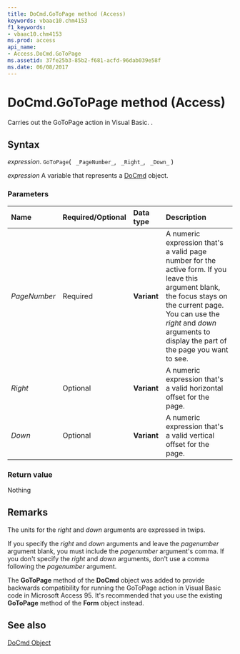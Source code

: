 ```yaml
---
title: DoCmd.GoToPage method (Access)
keywords: vbaac10.chm4153
f1_keywords:
- vbaac10.chm4153
ms.prod: access
api_name:
- Access.DoCmd.GoToPage
ms.assetid: 37fe25b3-85b2-f681-acfd-96dab039e58f
ms.date: 06/08/2017
---
```



# DoCmd.GoToPage method (Access)

Carries out the GoToPage action in Visual Basic. .


## Syntax

_expression_. `GoToPage`( ` _PageNumber_`, ` _Right_`, ` _Down_` )

_expression_ A variable that represents a [DoCmd](Access.DoCmd.md) object.


### Parameters



|Name|Required/Optional|Data type|Description|
|:-----|:-----|:-----|:-----|
| _PageNumber_|Required|**Variant**|A numeric expression that's a valid page number for the active form. If you leave this argument blank, the focus stays on the current page. You can use the  _right_ and _down_ arguments to display the part of the page you want to see.|
| _Right_|Optional|**Variant**|A numeric expression that's a valid horizontal offset for the page.|
| _Down_|Optional|**Variant**|A numeric expression that's a valid vertical offset for the page.|

### Return value

Nothing


## Remarks

The units for the  _right_ and _down_ arguments are expressed in twips.

If you specify the  _right_ and _down_ arguments and leave the _pagenumber_ argument blank, you must include the _pagenumber_ argument's comma. If you don't specify the _right_ and _down_ arguments, don't use a comma following the _pagenumber_ argument.

The  **GoToPage** method of the **DoCmd** object was added to provide backwards compatibility for running the GoToPage action in Visual Basic code in Microsoft Access 95. It's recommended that you use the existing **GoToPage** method of the **Form** object instead.


## See also


[DoCmd Object](Access.DoCmd.md)

